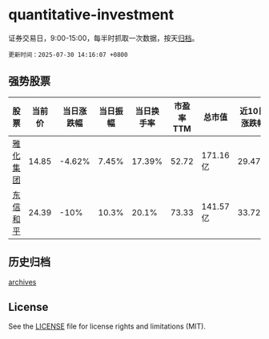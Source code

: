# quantitative-investment

证券交易日，9:00-15:00，每半时抓取一次数据，按天[归档](archives)。

`更新时间：2025-07-30 14:16:07 +0800`

## 强势股票

|股票|当前价|当日涨跌幅|当日振幅|当日换手率|市盈率TTM|总市值|近10日涨跌幅|
|----|----|----|----|----|----|----|----|
|[雅化集团](https://xueqiu.com/S/SZ002497)|14.85|-4.62%|7.45%|17.39%|52.72|171.16亿|29.47%|
|[东信和平](https://xueqiu.com/S/SZ002017)|24.39|-10%|10.3%|20.1%|73.33|141.57亿|33.72%|

## 历史归档

[archives](archives)

## License

See the [LICENSE](LICENSE) file for license rights and limitations (MIT).